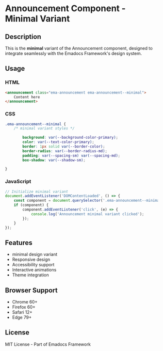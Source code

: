 # Announcement Component - Minimal Variant

## Description
This is the **minimal** variant of the Announcement component, designed to integrate seamlessly with the Emadocs Framework's design system.

## Usage

### HTML
```html
<announcement class="ema-announcement ema-announcement--minimal">
    Content here
</announcement>
```

### CSS
```css
.ema-announcement--minimal {
    /* minimal variant styles */
    
        background: var(--background-color-primary);
        color: var(--text-color-primary);
        border: 1px solid var(--border-color);
        border-radius: var(--border-radius-md);
        padding: var(--spacing-sm) var(--spacing-md);
        box-shadow: var(--shadow-sm);
    
}
```

### JavaScript
```javascript
// Initialize minimal variant
document.addEventListener('DOMContentLoaded', () => {
    const component = document.querySelector('.ema-announcement--minimal');
    if (component) {
        component.addEventListener('click', (e) => {
            console.log('Announcement minimal variant clicked');
        });
    }
});
```

## Features
- minimal design variant
- Responsive design
- Accessibility support
- Interactive animations
- Theme integration

## Browser Support
- Chrome 60+
- Firefox 60+
- Safari 12+
- Edge 79+

## License
MIT License - Part of Emadocs Framework
